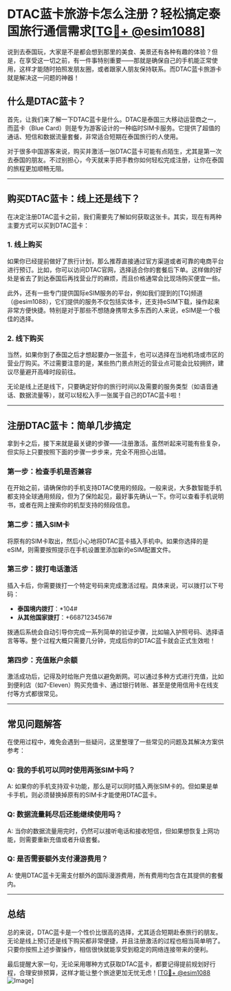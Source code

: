 # DTAC蓝卡旅游卡怎么注册？轻松搞定泰国旅行通信需求[[TG💪+ @esim1088](https://t.me/s/esim1088)]

说到去泰国玩，大家是不是都会想到那里的美食、美景还有各种有趣的体验？但是，在享受这一切之前，有一件事特别重要——那就是确保自己的手机能正常使用，这样才能随时拍照发朋友圈，或者跟家人朋友保持联系。而DTAC蓝卡旅游卡就是解决这一问题的神器！

## 什么是DTAC蓝卡？

首先，让我们来了解一下DTAC蓝卡是什么。DTAC是泰国三大移动运营商之一，而蓝卡（Blue Card）则是专为游客设计的一种临时SIM卡服务。它提供了超值的通话、短信和数据流量套餐，非常适合短期在泰国旅行的人使用。

对于很多中国游客来说，购买并激活一张DTAC蓝卡可能有点陌生，尤其是第一次去泰国的朋友。不过别担心，今天就来手把手教你如何轻松完成注册，让你在泰国的旅程更加顺畅无阻。

---

## 购买DTAC蓝卡：线上还是线下？

在决定注册DTAC蓝卡之前，我们需要先了解如何获取这张卡。其实，现在有两种主要方式可以买到DTAC蓝卡：

### 1. **线上购买**
如果你已经提前做好了旅行计划，那么推荐直接通过官方渠道或者可靠的电商平台进行预订。比如，你可以访问DTAC官网，选择适合你的套餐后下单。这样做的好处是省去了到达泰国后再找营业厅的麻烦，而且价格通常会比现场购买便宜一些。

此外，还有一些专门提供国际eSIM服务的平台，例如我们提到的[TG]频道（@esim1088），它们提供的服务不仅包括实体卡，还支持eSIM下载，操作起来非常方便快捷。特别是对于那些不想随身携带太多东西的人来说，eSIM是一个极佳的选择。

### 2. **线下购买**
当然，如果你到了泰国之后才想起要办一张蓝卡，也可以选择在当地机场或市区的营业厅购买。不过需要注意的是，某些热门景点附近的营业点可能会比较拥挤，建议尽量避开高峰时段前往。

无论是线上还是线下，只要确定好你的旅行时间以及需要的服务类型（如语音通话、数据流量等），就可以轻松入手一张属于自己的DTAC蓝卡啦！

---

## 注册DTAC蓝卡：简单几步搞定

拿到卡之后，接下来就是最关键的步骤——注册激活。虽然听起来可能有些复杂，但实际上只要按照下面的步骤一步步来，完全不用担心出错。

### 第一步：检查手机是否兼容
在开始之前，请确保你的手机支持DTAC使用的频段。一般来说，大多数智能手机都支持全球通用频段，但为了保险起见，最好事先确认一下。你可以查看手机说明书，或者在网上搜索你的机型支持的频段信息。

### 第二步：插入SIM卡
将原有的SIM卡取出，然后小心地将DTAC蓝卡插入手机中。如果你选择的是eSIM，则需要按照提示在手机设置里添加新的eSIM配置文件。

### 第三步：拨打电话激活
插入卡后，你需要拨打一个特定号码来完成激活过程。具体来说，可以拨打以下号码：
- **泰国境内拨打**：*104#
- **从其他国家拨打**：+66871234567#

拨通后系统会自动引导你完成一系列简单的验证步骤，比如输入护照号码、选择语言等等。整个过程大概只需要几分钟，完成后你的DTAC蓝卡就会正式生效啦！

### 第四步：充值账户余额
激活成功后，记得及时给账户充值以避免断网。可以通过多种方式进行充值，比如到便利店（如7-Eleven）购买充值卡、通过银行转账、甚至是使用信用卡在线支付等方式都很常见。

---

## 常见问题解答

在使用过程中，难免会遇到一些疑问，这里整理了一些常见的问题及其解决方案供参考：

### Q: 我的手机可以同时使用两张SIM卡吗？
A: 如果你的手机支持双卡功能，那么是可以同时插入两张SIM卡的。但如果是单卡手机，则必须替换掉原有的SIM卡才能使用DTAC蓝卡。

### Q: 数据流量耗尽后还能继续使用吗？
A: 当你的数据流量用完时，仍然可以接听电话和接收短信，但如果想恢复上网功能，则需要重新充值或者升级套餐。

### Q: 是否需要额外支付漫游费用？
A: 使用DTAC蓝卡无需支付额外的国际漫游费用，所有费用均包含在其提供的套餐内。

---

## 总结

总的来说，DTAC蓝卡是一个性价比很高的选择，尤其适合短期赴泰旅行的朋友。无论是线上预订还是线下购买都非常便捷，并且注册激活的过程也相当简单明了。只要你按照上述步骤操作，相信很快就能享受到稳定的网络连接带来的便利。

最后提醒大家一句，无论采用哪种方式获取DTAC蓝卡，都要记得提前规划好行程，合理安排预算，这样才能让整个旅途更加无忧无虑！[[TG💪+ @esim1088](https://t.me/s/esim1088) ![Image](https://i.postimg.cc/4NQfJmqS/Snipaste-2025-05-13-00-14-12.png)]